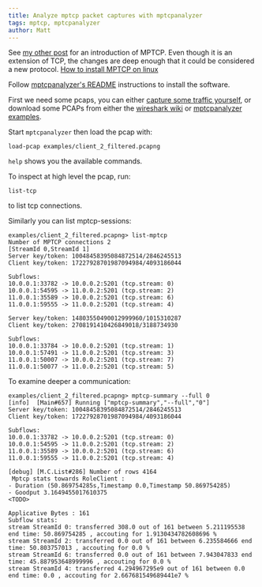 ```yaml
---
title: Analyze mptcp packet captures with mptcpanalyzer
tags: mptcp, mptcpanalyzer
author: Matt
---
```


See [my other post](./2021-12-02-install-mptcp-kernel.markdown) for an introduction of MPTCP.
Even though it is an extension of TCP, the changes are deep enough that it could
be considered a new protocol.
[How to install MPTCP on linux](posts/2021-12-02-install-mptcp-kernel.markdown)

Follow [mptcpanalyzer's README](https://github.com/teto/mptcpanalyzer/tree/main/mptcpanalyzer#installation) instructions
to install the software.

First we need some pcaps, you can either [capture some traffic
yourself](posts/2021-12-02-generate-mptcp-traces.markdown), or download some PCAPs from either the [wireshark wiki](https://wiki.wireshark.org/SampleCaptures#MPTCP) or [mptcpanalyzer examples](https://github.com/teto/mptcpanalyzer/tree/main/mptcpanalyzer/examples).


Start `mptcpanalyzer` then load the pcap with:
```
load-pcap examples/client_2_filtered.pcapng
```

`help` shows you the available commands.

To inspect at high level the pcap, run:
```
list-tcp
```
to list tcp connections.

Similarly you can list mptcp-sessions:
```
examples/client_2_filtered.pcapng> list-mptcp
Number of MPTCP connections 2
[StreamId 0,StreamId 1]
Server key/token: 10048458395084872514/2846245513
Client key/token: 17227928701987094984/4093186044

Subflows:
10.0.0.1:33782 -> 10.0.0.2:5201 (tcp.stream: 0)
10.0.0.1:54595 -> 11.0.0.2:5201 (tcp.stream: 2)
11.0.0.1:35589 -> 10.0.0.2:5201 (tcp.stream: 6)
11.0.0.1:59555 -> 11.0.0.2:5201 (tcp.stream: 4)

Server key/token: 14803550490012999960/1015310287
Client key/token: 2708191410426849018/3188734930

Subflows:
10.0.0.1:33784 -> 10.0.0.2:5201 (tcp.stream: 1)
10.0.0.1:57491 -> 11.0.0.2:5201 (tcp.stream: 3)
11.0.0.1:50007 -> 10.0.0.2:5201 (tcp.stream: 7)
11.0.0.1:50077 -> 11.0.0.2:5201 (tcp.stream: 5)
```

To examine deeper a communication:
```
examples/client_2_filtered.pcapng> mptcp-summary --full 0
[info]  [Main#657] Running ["mptcp-summary","--full","0"]
Server key/token: 10048458395084872514/2846245513
Client key/token: 17227928701987094984/4093186044

Subflows:
10.0.0.1:33782 -> 10.0.0.2:5201 (tcp.stream: 0)
10.0.0.1:54595 -> 11.0.0.2:5201 (tcp.stream: 2)
11.0.0.1:35589 -> 10.0.0.2:5201 (tcp.stream: 6)
11.0.0.1:59555 -> 11.0.0.2:5201 (tcp.stream: 4)

[debug] [M.C.List#286] Number of rows 4164
 Mptcp stats towards RoleClient :
- Duration (50.869754285s,Timestamp 0.0,Timestamp 50.869754285)
- Goodput 3.1649455017610375
<TODO>

Applicative Bytes : 161
Subflow stats:
stream StreamId 0: transferred 308.0 out of 161 between 5.211195538 end time: 50.869754285 , accouting for 1.9130434782608696 %
stream StreamId 2: transferred 0.0 out of 161 between 6.235584666 end time: 50.803757013 , accouting for 0.0 %
stream StreamId 6: transferred 0.0 out of 161 between 7.943047833 end time: 45.887953648999996 , accouting for 0.0 %
stream StreamId 4: transferred 4.294967295e9 out of 161 between 0.0 end time: 0.0 , accouting for 2.667681549689441e7 %
```
